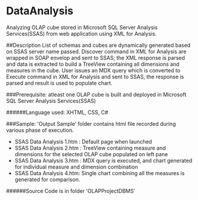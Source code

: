 # DataAnalysis
Analyzing OLAP cube stored in Microsoft SQL Server Analysis Services(SSAS) from web application using XML for Analysis. 

##Description
List of schemas and cubes are dynamically generated based on SSAS server name passed. Discover command in XML for Analysis are wrapped in SOAP envelop and sent to SSAS; the XML response is parsed and data is extracted to build a TreeView containing all dimensions and measures in the cube.
User issues an MDX query which is converted to Execute command in XML for Analysis and sent to SSAS, the response is parsed and result is used to populate chart. 

###Prerequisite:
atleast one OLAP cube is built and deployed in Microsoft SQL Server Analysis Services(SSAS)

######Language used: XHTML, CSS, C#

###Sample:
'Output Sample’ folder contains html file recorded during various phase of execution.
* SSAS Data Analysis 1.htm : Default page when launched
* SSAS Data Analysis 2.htm : TreeView containing measure and dimensions for the selected OLAP cube populated on left pane
* SSAS Data Analysis 3.htm : MDX query is executed, and chart generated for individual measure and dimension combination
* SSAS Data Analysis 4.htm: Single chart combining all the measures is generated for comparison. 

######Source Code is in folder 'OLAPProjectDBMS'



